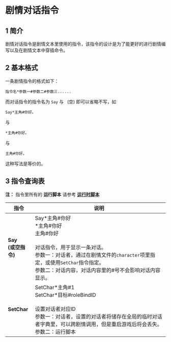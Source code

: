 # 剧情对话指令

## 1 简介
剧情对话指令是剧情文本里使用的指令，该指令的设计是为了能更好的进行剧情编写以及在剧情文本中穿插命令。

## 2 基本格式
一条剧情指令的格式如下：

`指令名*参数一#参数二#参数三......`

而对话指令的指令名为 `Say` 与 ` `(空)
即可以省略不写，如

`Say*主角#你好。`

与

`*主角#你好。`

与

`主角#你好。`

这种写法是等价的。

## 3 指令查询表

**注：** 指令里所有的 **运行脚本** 请参考 [**运行时脚本**](运行时脚本.md)

|指令|说明|
|-|-|
|**Say<br/>(或空指令)**|Say*主角#你好<br/>\*主角#你好<br>主角#你好<br/><br/>对话指令，用于显示一条对话。<br/>参数一：对话者，通过在剧情文件的`character`项里指定，或使用`SetChar`指令指定。<br/>参数二：对话内容，对话内容里的#号不会影响对话内容显示。|
|**SetChar**|SetChar\*主角#1<br>SetChar\*目标#roleBindID<br/><br/>设置对话者对应ID<br/>参数一：对话者，设置的对话者将储存在全局的临时对话者字典里，可以跨剧情调用，但是重启游戏后将会丢失。<br/>参数二：运行脚本|